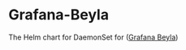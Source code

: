 # Grafana-Beyla
The Helm chart for DaemonSet for ([Grafana Beyla](https://grafana.com/docs/beyla/latest/))
